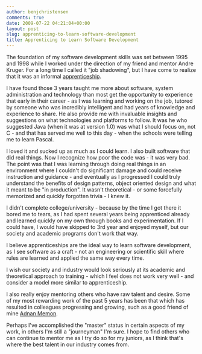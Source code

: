 ```yaml
---
author: benjchristensen
comments: true
date: 2009-07-22 04:21:04+00:00
layout: post
slug: apprenticing-to-learn-software-development
title: Apprenticing to Learn Software Development
---
```


The foundation of my software development skills was set between 1995 and 1998 while I worked under the direction of my friend and mentor Andre Kruger. For a long time I called it "job shadowing", but I have come to realize that it was an informal [apprenticeship](http://en.wikipedia.org/wiki/Apprenticeship).

I have found those 3 years taught me more about software, system administration and technology than most get the opportunity to experience that early in their career - as I was learning and working on the job, tutored by someone who was incredibly intelligent and had years of knowledge and experience to share. He also provide me with invaluable insights and suggestions on what technologies and platforms to follow. It was he who suggested Java (when it was at version 1.0) was what I should focus on, not C - and that has served me well to this day - when the schools were telling me to learn Pascal.

I loved it and sucked up as much as I could learn. I also built software that did real things. Now I recognize how poor the code was - it was very bad. The point was that I was learning through doing real things in an environment where I couldn't do significant damage and could receive instruction and guidance - and eventually as I progressed I could truly understand the benefits of design patterns, object oriented design and what it meant to be "in production". It wasn't theoretical - or some forcefully memorized and quickly forgotten trivia - I knew it.

I didn't complete college/university - because by the time I got there it bored me to tears, as I had spent several years being apprenticed already and learned quickly on my own through books and experimentation. If I could have, I would have skipped to 3rd year and enjoyed myself, but our society and academic programs don't work that way.

I believe apprenticeships are the ideal way to learn software development, as I see software as a craft - not an engineering or scientific skill where rules are learned and applied the same way every time.

I wish our society and industry would look seriously at its academic and theoretical approach to training - which I feel does not work very well - and consider a model more similar to apprenticeship.

I also really enjoy mentoring others who have raw talent and desire. Some of my most rewarding work of the past 5 years has been that which has resulted in colleagues progressing and growing, such as a good friend of mine [Adnan Memon](http://www.linkedin.com/in/amemon).

Perhaps I've accomplished the "master" status in certain aspects of my work, in others I'm still a "journeyman" I'm sure. I hope to find others who can continue to mentor me as I try do so for my juniors, as I think that's where the best talent in our industry comes from.
